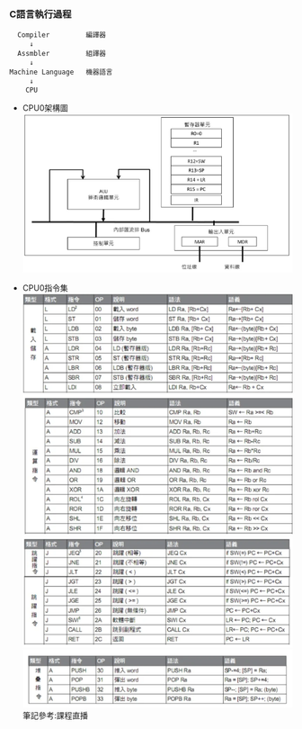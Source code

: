 ### C語言執行過程
```
  Compiler         編譯器  
     ↓  
  Assmbler         組譯器  
     ↓  
Machine Language   機器語言  
     ↓  
    CPU
```
* CPU0架構圖  
![](https://github.com/jifkavnb0205/sp110b/blob/master/note/week2/CPU0.png)

* CPU0指令集  
![](https://github.com/jifkavnb0205/sp110b/blob/master/note/week2/cpu1.png)  
![](https://github.com/jifkavnb0205/sp110b/blob/master/note/week2/cpu2.png)  
![](https://github.com/jifkavnb0205/sp110b/blob/master/note/week2/cpu3.png)  
![](https://github.com/jifkavnb0205/sp110b/blob/master/note/week2/cpu4.png)  
筆記參考:課程直播

